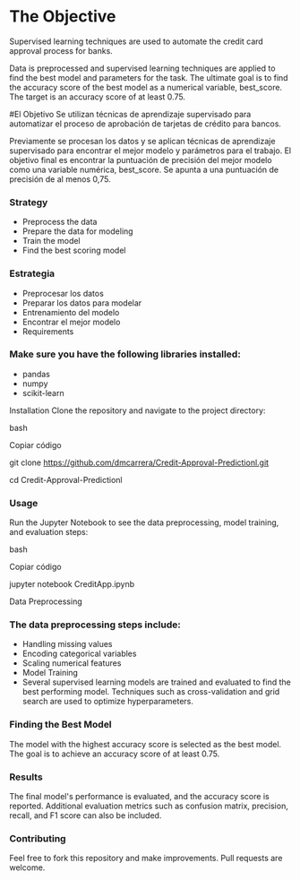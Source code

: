 # The Objective
Supervised learning techniques are used to automate the credit card approval process for banks.

Data is preprocessed and supervised learning techniques are applied to find the best model and parameters for the task. The ultimate goal is to find the accuracy score of the best model as a numerical variable, best_score. The target is an accuracy score of at least 0.75.

#El Objetivo
Se utilizan técnicas de aprendizaje supervisado para automatizar el proceso de aprobación de tarjetas de crédito para bancos.

Previamente se procesan los datos y se aplican técnicas de aprendizaje supervisado para encontrar el mejor modelo y parámetros para el trabajo. El objetivo final es encontrar la puntuación de precisión del mejor modelo como una variable numérica, best_score. Se apunta a una puntuación de precisión de al menos 0,75.

### Strategy
* Preprocess the data
* Prepare the data for modeling
* Train the model
* Find the best scoring model
### Estrategia
* Preprocesar los datos
* Preparar los datos para modelar
* Entrenamiento del modelo
* Encontrar el mejor modelo
* Requirements

### Make sure you have the following libraries installed:

* pandas
* numpy
* scikit-learn

Installation
Clone the repository and navigate to the project directory:

bash

Copiar código

git clone https://github.com/dmcarrera/Credit-Approval-Predictionl.git

cd Credit-Approval-Predictionl

### Usage
Run the Jupyter Notebook to see the data preprocessing, model training, and evaluation steps:

bash

Copiar código

jupyter notebook CreditApp.ipynb

Data Preprocessing

### The data preprocessing steps include:

* Handling missing values
* Encoding categorical variables
* Scaling numerical features
* Model Training
* Several supervised learning models are trained and evaluated to find the best performing model. Techniques such as cross-validation and grid search are used to optimize hyperparameters.

### Finding the Best Model
The model with the highest accuracy score is selected as the best model. The goal is to achieve an accuracy score of at least 0.75.

### Results
The final model's performance is evaluated, and the accuracy score is reported. Additional evaluation metrics such as confusion matrix, precision, recall, and F1 score can also be included.

### Contributing
Feel free to fork this repository and make improvements. Pull requests are welcome.

